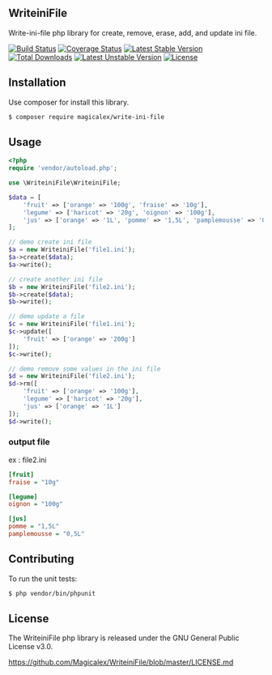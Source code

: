 ## WriteiniFile

Write-ini-file php library for create, remove, erase, add, and update ini file.

[![Build Status](https://travis-ci.org/Magicalex/WriteIniFile.svg?branch=master)](https://travis-ci.org/Magicalex/WriteIniFile)
[![Coverage Status](https://coveralls.io/repos/Magicalex/WriteIniFile/badge.svg?branch=master)](https://coveralls.io/r/Magicalex/WriteIniFile?branch=master)
[![Latest Stable Version](https://poser.pugx.org/magicalex/write-ini-file/v/stable)](https://packagist.org/packages/magicalex/write-ini-file)
[![Total Downloads](https://poser.pugx.org/magicalex/write-ini-file/downloads)](https://packagist.org/packages/magicalex/write-ini-file)
[![Latest Unstable Version](https://poser.pugx.org/magicalex/write-ini-file/v/unstable)](https://packagist.org/packages/magicalex/write-ini-file)
 [![License](https://poser.pugx.org/magicalex/write-ini-file/license)](https://packagist.org/packages/magicalex/write-ini-file)

## Installation

Use composer for install this library.

```bash
$ composer require magicalex/write-ini-file
```

## Usage

```php
<?php
require 'vendor/autoload.php';

use \WriteiniFile\WriteiniFile;

$data = [
    'fruit' => ['orange' => '100g', 'fraise' => '10g'],
    'legume' => ['haricot' => '20g', 'oignon' => '100g'],
    'jus' => ['orange' => '1L', 'pomme' => '1,5L', 'pamplemousse' => '0,5L'],
];

// demo create ini file
$a = new WriteiniFile('file1.ini');
$a->create($data);
$a->write();

// create another ini file
$b = new WriteiniFile('file2.ini');
$b->create($data);
$b->write();

// demo update a file
$c = new WriteiniFile('file1.ini');
$c->update([
    'fruit' => ['orange' => '200g']
]);
$c->write();

// demo remove some values in the ini file
$d = new WriteiniFile('file2.ini');
$d->rm([
    'fruit' => ['orange' => '100g'],
    'legume' => ['haricot' => '20g'],
    'jus' => ['orange' => '1L']
]);
$d->write();
```

### output file

ex : file2.ini

```ini
[fruit]
fraise = "10g"

[legume]
oignon = "100g"

[jus]
pomme = "1,5L"
pamplemousse = "0,5L"
```


## Contributing

To run the unit tests:

```bash
$ php vendor/bin/phpunit
```

## License

The WriteiniFile php library is released under the GNU General Public License v3.0.

https://github.com/Magicalex/WriteiniFile/blob/master/LICENSE.md
